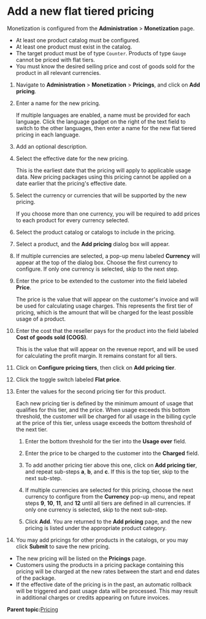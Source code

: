 # Add a new flat tiered pricing

Monetization is configured from the **Administration** \> **Monetization** page.

-   At least one product catalog must be configured.
-   At least one product must exist in the catalog.
-   The target product must be of type `Counter`. Products of type `Gauge` cannot be priced with flat tiers.
-   You must know the desired selling price and cost of goods sold for the product in all relevant currencies.

1.  Navigate to **Administration** \> **Monetization** \> **Pricings**, and click on **Add pricing**.

2.  Enter a name for the new pricing.

    If multiple languages are enabled, a name must be provided for each language. Click the language gadget on the right of the text field to switch to the other languages, then enter a name for the new flat tiered pricing in each language.

3.  Add an optional description.

4.  Select the effective date for the new pricing.

    This is the earliest date that the pricing will apply to applicable usage data. New pricing packages using this pricing cannot be applied on a date earlier that the pricing's effective date.

5.  Select the currency or currencies that will be supported by the new pricing.

    If you choose more than one currency, you will be required to add prices to each product for every currency selected.

6.  Select the product catalog or catalogs to include in the pricing.

7.  Select a product, and the **Add pricing** dialog box will appear.

8.  If multiple currencies are selected, a pop-up menu labeled **Currency** will appear at the top of the dialog box. Choose the first currency to configure. If only one currency is selected, skip to the next step.

9.  Enter the price to be extended to the customer into the field labeled **Price**.

    The price is the value that will appear on the customer's invoice and will be used for calculating usage charges. This represents the first tier of pricing, which is the amount that will be charged for the least possible usage of a product.

10. Enter the cost that the reseller pays for the product into the field labeled **Cost of goods sold \(COGS\)**.

    This is the value that will appear on the revenue report, and will be used for calculating the profit margin. It remains constant for all tiers.

11. Click on **Configure pricing tiers**, then click on **Add pricing tier**.

12. Click the toggle switch labeled **Flat price**.

13. Enter the values for the second pricing tier for this product.

    Each new pricing tier is defined by the minimum amount of usage that qualifies for this tier, and the price. When usage exceeds this bottom threshold, the customer will be charged for all usage in the billing cycle at the price of this tier, unless usage exceeds the bottom threshold of the next tier.

    1.  Enter the bottom threshold for the tier into the **Usage over** field.

    2.  Enter the price to be charged to the customer into the **Charged** field.

    3.  To add another pricing tier above this one, click on **Add pricing tier**, and repeat sub-steps **a**, **b**, and **c**. If this is the top tier, skip to the next sub-step.

    4.  If multiple currencies are selected for this pricing, choose the next currency to configure from the **Currency** pop-up menu, and repeat steps **9**, **10**, **11**, and **12** until all tiers are defined in all currencies. If only one currency is selected, skip to the next sub-step.

    5.  Click **Add**. You are returned to the **Add pricing** page, and the new pricing is listed under the appropriate product category.

14. You may add pricings for other products in the catalogs, or you may click **Submit** to save the new pricing.


-   The new pricing will be listed on the **Pricings** page.
-   Customers using the products in a pricing package containing this pricing will be charged at the new rates between the start and end dates of the package.
-   If the effective date of the pricing is in the past, an automatic rollback will be triggered and past usage data will be processed. This may result in additional charges or credits appearing on future invoices.

**Parent topic:**[Pricing](pricing.md)

